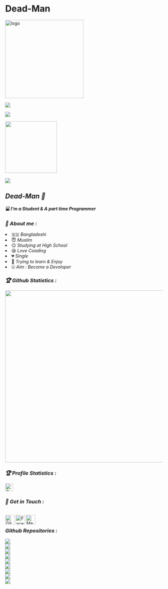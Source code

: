 <!-- Github README -->
<h1 align="left">Dead-Man</h1>
<p align="left"><img src="https://avatars.githubusercontent.com/u/82598662?s=400&u=c1a1c80a06e52c5f672fe1bc0f41cc1f8d619940&v=4" alt="logo" width="250" height="250"></p>
<p align="left"></p>
<p align="left">
<img src="https://user-images.githubusercontent.com/82598662/132189110-25ed8d09-f6cb-42cd-9e19-aaf30124089f.gif">
</p> 
<p align="left">
<img src="https://readme-typing-svg.herokuapp.com?color=36F70C&size=23&height=55&lines=+Hi+There+Welcome+To+My+Profile;Are+You+Looking+For+Something..?%3F)](https://git.io/typing-svg">
</p>  
<p align="left"></p>
<p align="left"><a href="https://github.com/Deadman247">
<img height="165" src="https://github-readme-stats.vercel.app/api?username=Deadman247&show_icons=true&include_all_commits=true&theme=react&cache_seconds=3200&hide_border=true" /></a>
&nbsp;&nbsp;&nbsp;
<div align="left"><a href="https://github.com/Deadman247"><img src="https://github-readme-stats.vercel.app/api/top-langs/?username=Deadman247&layout=compact&theme=react&hide_border=true" />
</a></p></div>

<div align="left"><h2><b><i>Dead-Man 👋</i></b></h2>
<b><i>💻 I'm a Student & A part time Programmer</i></b></div>
<div align="left">
<h3><b><i>🤠 About me :</i></b></h3>
<li> 🇧🇩 <i>Bangladeshi</i></li>
<li> 😇 <i>Muslim</i></li>
<li> 😐 <i>Studying at High School</i></li>
<li> 😪 <i>Love Coading</i></li>
<li> 💔 <i>Single</i></li>
<li> 🐍 <i>Trying to learn & Enjoy</i></li>
<li> 🤐 <i>Aim : Become a Devoloper</i></li></div>

<div align="left"><h3><b><i>🏆 Github Statistics :</i></b></h3>
<a href="https://github.com/Deadman247"><img width=550 src="https://github-profile-trophy.vercel.app/?username=Deadman247&theme=dracula&no-frame=true&title=Followers,Stars,Repository,Issues"/></a>

<h3><b><i>🏆 Profile Statistics :</i></b></h3>
<div align="left"><a href="https://Deadman247.github.io/Deadman247"><img height="25" title="Counter" src="https://komarev.com/ghpvc/?username=Deadman247&color=blueviolet&style=flat-square"></a></div>

<h3><b><i>📡 Get in Touch :</i></b></h3>
<br>
<a href="https://github.com/Deadman247"><img align="left" title="Github" alt="Github" width="30px" src="https://github.githubassets.com/images/modules/logos_page/GitHub-Mark.png" /></a>
<a href="https://fb.com/DeadManGrayHat"><img align="left" title="Facebook" alt="Facebook" width="30px" src="https://static.xx.fbcdn.net/rsrc.php/yb/r/hLRJ1GG_y0J.ico" /></a>
<a href="https://m.me/DeadManGrayHat"><img align="left" title="Messenger" alt="Messenger" width="30px" src="https://upload.wikimedia.org/wikipedia/commons/thumb/b/be/Facebook_Messenger_logo_2020.svg/2048px-Facebook_Messenger_logo_2020.svg.png" /></a>
</br>

<b><h3><b><i> Github Repositories :</i></b></h3><b>
</div>
<div align="left"><a href="https://github.com/Deadman247/All">
  <img align="center" src="https://github-readme-stats.vercel.app/api/pin/?username=Deadman247&repo=All&theme=highcontrast" />
</a></div>
<div align="left"><a href="https://github.com/Deadman247/Phish">
  <img align="center" src="https://github-readme-stats.vercel.app/api/pin/?username=Deadman247&repo=Phish&theme=merko" />
</a></div>
<div align="left"><a href="https://github.com/Deadman247/Brute">
  <img align="center" src="https://github-readme-stats.vercel.app/api/pin/?username=Deadman247&repo=Brute&theme=radical" />
</a></div>
<div align="left"><a href="https://github.com/Deadman247/Deface">
  <img align="center" src="https://github-readme-stats.vercel.app/api/pin/?username=Deadman247&repo=Deface&theme=blue-green" />
</a></div>
<div align="left"><a href="https://github.com/Deadman247/Cam-Hack">
  <img align="center" src="https://github-readme-stats.vercel.app/api/pin/?username=Deadman247&repo=Cam-Hack&theme=algolia" />
</a></div>
<div align="left"><a href="https://github.com/Deadman247/ENCRYPT-DECRYPT">
  <img align="center" src="https://github-readme-stats.vercel.app/api/pin/?username=Deadman247&repo=ENCRYPT-DECRYPT&theme=chartreuse-dark" />
</a></div>
<div align="left"><a href="https://github.com/Deadman247/BAsh-All">
  <img align="center" src="https://github-readme-stats.vercel.app/api/pin/?username=Deadman247&repo=Bash-All&theme=blue-green" />
</a></div>
<div align="left"><a href="https://github.com/Deadman247/PYENC">
  <img align="center" src="https://github-readme-stats.vercel.app/api/pin/?username=Deadman247&repo=PYENC&theme=gotham" />
</a></div>
<div align="left"><a href="https://github.com/Deadman247/Termuxstyle">
  <img align="center" src="https://github-readme-stats.vercel.app/api/pin/?username=Deadman247&repo=Termuxstyle&theme=great-gatsby" />
</a></div>
